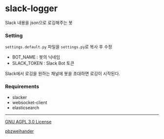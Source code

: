 # slack-logger

Slack 내용을 json으로 로깅해주는 봇

### Setting

`settings.default.py` 파일을 `settings.py`로 복사 후 수정

- BOT_NAME : 봇의 닉네임
- SLACK_TOKEN : Slack Bot 토큰

Slack에서 로깅을 원하는 채널에 봇을 초대하면 로깅이 시작된다.

### Requirements

- slacker
- websocket-client
- elasticsearch

--------

[GNU AGPL 3.0 License](LICENSE.md)

[pbzweihander](https://github.com/pbzweihander)
